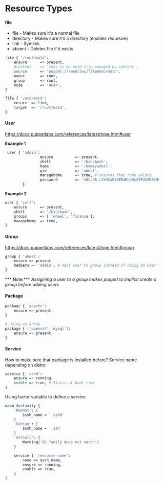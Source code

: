 # Resource Types

#### file

- file - Makes sure it's a normal file
- directory -  Makes sure it's a directory (enables recursive)
- link - Symlink
- absent - Deletes file if it exists

```bash
file { '/root/motd':
	ensure		=> present,
	#content	=> 'this is my motd file managed by content',
	source		=> 'puppet:///modules/filedemo/motd',
	owner		=> root,
	group		=> root,
	mode		=> '0644',
}

file { '/etc/motd':
	ensure	=> link,
	target	=> '/root/motd',
}
```

#### User

https://docs.puppetlabs.com/references/latest/type.html#user

**Example 1**

```bash
 user { 'admin':
                ensure     		=> present,
                shell      		=> '/bin/bash',
                home       		=> '/home/admin',
                gid				=> 'wheel',
                managehome		=> true, # ensures that home exists
                password		=> '$6$.D6.L3YN$xElKED4RUc0y89PdUZK0Yd9EjPin7LRP9V105PWeH4orxrd.7gOFUK6P2AtwF/4oV5h.3sKEQpV9oOl.tEmuk1',
        }
```

**Example 2**

```bash
user { 'jeff':
	ensure		=> present,
	shell		=> '/bin/bash',
	groups		=> [ 'wheel', 'finance'],
	managehome	=> true,
}
```

#### Group

https://docs.puppetlabs.com/references/latest/type.html#group

```bash
group { 'wheel':
	ensure => present,
	members => 'admin', # Adds user to group instead of doing on user type resource
}
```

*** Note:*** *Assigining a user to a group makes puppet to implicit create a group before adding users*

#### Package

```bash
package { 'apache':
	ensure => present,
}

# Using an array
package { ['openssh','mysql']:
	ensure => present,
}
```

#### Service

How to make sure that package is installed before?
Service name depending on distro

```bash
service { 'sshd':
	ensure => running,
	enable => true, # Starts at boot time
}
```

Using factor variable to define a service

```bash
case $osfamily { 
	'RedHat': {
		$ssh_name = ' sshd'
	}
	'Debian': {
		$ssh_name = ' ssh'
	}
	'default': {
		Warning('OS family does not match')
	}

	service { 'resource-name':
		name => $ssh_name,
		ensure => running,
		enable => true,
	}
}
```







